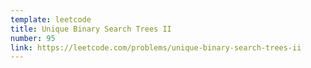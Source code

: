 ```yaml
---
template: leetcode
title: Unique Binary Search Trees II
number: 95
link: https://leetcode.com/problems/unique-binary-search-trees-ii
---
```

